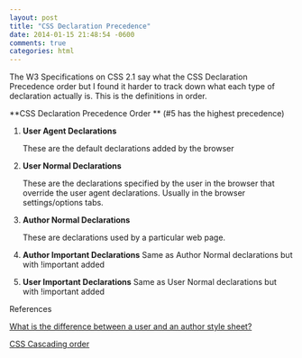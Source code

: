 ```yaml
---
layout: post
title: "CSS Declaration Precedence"
date: 2014-01-15 21:48:54 -0600
comments: true
categories: html
---
```


The W3 Specifications on CSS 2.1 say what the CSS Declaration Precedence order but I found it harder to track down what each type of declaration actually is.  This is the definitions in order.

**CSS Declaration Precedence Order ** (#5 has the highest precedence)

1.  **User Agent Declarations**

	These are the default declarations added by the browser

2.  **User Normal Declarations**

	These are the declarations specified by the user in the browser that override the user agent declarations.  Usually in the browser settings/options tabs.

3.  **Author Normal Declarations**

	These are declarations used by a particular web page.

4.  **Author Important Declarations**
	Same as Author Normal declarations but with !important added

5.  **User Important Declarations**
	Same as User Normal declarations but with !important added
	

References

[What is the difference between a user and an author style sheet?](http://webdesign.about.com/od/css/f/blcssfaqdifusau.htm)

[CSS Cascading order](http://www.w3.org/TR/CSS21/cascade.html#cascading-order)